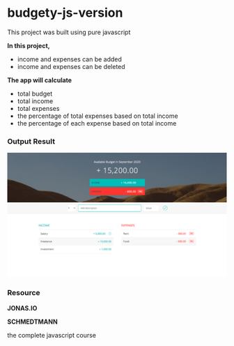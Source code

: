# budgety-js-version

This project was built using pure javascript

**In this project,**

- income and expenses can be added
- income and expenses can be deleted

**The app will calculate**

- total budget
- total income
- total expenses
- the percentage of total expenses based on total income
- the percentage of each expense based on total income

### Output Result

![alt text](https://github.com/HtetOoNaing/budgety-js-version/blob/master/result.png?raw=true)

### Resource

**JONAS.IO**

**SCHMEDTMANN**

the complete javascript course
